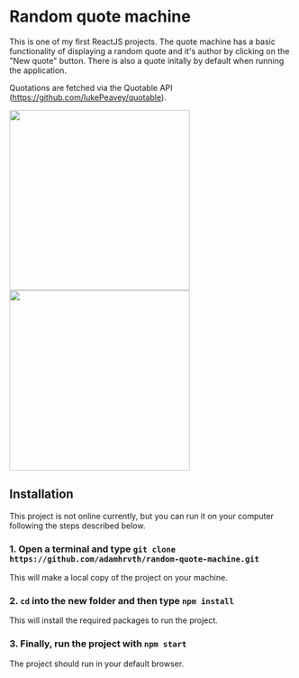 # Random quote machine

This is one of my first ReactJS projects. The quote machine has a basic functionality of displaying a random quote and it's author by clicking on the "New quote" button. There is also a quote initally by default when running the application.

Quotations are fetched via the Quotable API (https://github.com/lukePeavey/quotable).

<img src="https://user-images.githubusercontent.com/83016858/210398251-032db4f5-5815-4635-b764-613c52dd9b28.png" height="320"><img src="https://user-images.githubusercontent.com/83016858/210399467-283d82ea-5326-41ab-b5b0-81822e718a7c.png" height="320">

## Installation

This project is not online currently, but you can run it on your computer following the steps described below.

### 1. Open a terminal and type `git clone https://github.com/adamhrvth/random-quote-machine.git` <br/>
This will make a local copy of the project on your machine.

### 2. `cd` into the new folder and then type `npm install` <br/>
This will install the required packages to run the project.

### 3. Finally, run the project with `npm start` <br/>
The project should run in your default browser.
